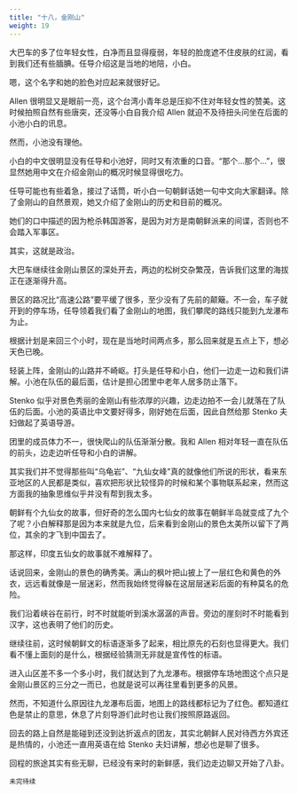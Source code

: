 ```yaml
---
title: "十八，金刚山"
weight: 19
---
```

大巴车的多了位年轻女性，白净而且显得瘦弱，年轻的脸庞遮不住皮肤的红润，看到我们还有些腼腆。任导介绍这是当地的地陪，小白。



嗯，这个名字和她的脸色对应起来就很好记。

Allen 很明显又是眼前一亮，这个台湾小青年总是压抑不住对年轻女性的赞美。这时候拍照自然有些唐突，还没等小白自我介绍 Allen 就迫不及待扭头问坐在后面的小池小白的讯息。



然而，小池没有理他。

小白的中文很明显没有任导和小池好，同时又有浓重的口音。“那个…那个…”，很显然她用中文在介绍金刚山的概况时候显得很吃力。

任导可能也有些着急，接过了话筒，听小白一句朝鲜话她一句中文向大家翻译。除了金刚山的自然景观，她又介绍了金刚山的历史和目前的概况。

她们的口中描述的因为枪杀韩国游客，是因为对方是南朝鲜派来的间谍，否则也不会踏入军事区。

其实，这就是政治。

大巴车继续往金刚山景区的深处开去，两边的松树交杂繁茂，告诉我们这里的海拔正在逐渐得升高。

景区的路况比“高速公路”要平缓了很多，至少没有了先前的颠簸。不一会，车子就开到的停车场，任导领着我们看了金刚山的地图，我们攀爬的路线只能到九龙瀑布为止。

根据计划是来回三个小时，现在是当地时间两点多，那么回来就是五点上下，想必天色已晚。

轻装上阵，金刚山的山路并不崎岖。打头是任导和小白，他们一边走一边和我们讲解。小池在队伍的最后面，估计是担心团里中老年人居多防止落下。

Stenko 似乎对景色秀丽的金刚山有些浓厚的兴趣，边走边拍不一会儿就落在了队伍的后面。小池的英语比中文要好得多，刚好她在后面，因此自然给那 Stenko 夫妇做起了英语导游。

团里的成员体力不一，很快爬山的队伍渐渐分散。我和 Allen 相对年轻一直在队伍的前头，边走边听任导和小白的讲解。

其实我们并不觉得那些叫“乌龟岩”、“九仙女峰”真的就像他们所说的形状，看来东亚地区的人民都是类似，喜欢把形状比较怪异的时候和某个事物联系起来，然而这方面我的抽象思维似乎并没有帮到我太多。

朝鲜有个九仙女的故事，但好奇的怎么国内七仙女的故事在朝鲜半岛就变成了九个了呢？小白解释那是因为本来就是九位，后来看到金刚山的景色太美所以留下了两位，其余的才飞到中国去了。

那这样，印度五仙女的故事就不难解释了。

话说回来，金刚山的景色的确秀美。满山的枫叶把山披上了一层红色和黄色的外衣，远远看就像是一层迷彩，然而我始终觉得躲在这层层迷彩后面的有种莫名的危险。

我们沿着峡谷在前行，时不时就能听到溪水潺潺的声音。旁边的崖刻时不时能看到汉字，这也表明了他们的历史。

继续往前，这时候朝鲜文的标语逐渐多了起来，相比原先的石刻也显得更大。我们看不懂上面刻的是什么，根据经验猜测无非就是宣传性的标语。

进入山区差不多一个多小时，我们就达到了九龙瀑布。根据停车场地图这个点只是金刚山景区的三分之一而已，也就是说可以再往里看到更多的风景。

然而，不知道什么原因往九龙瀑布后面，地图上的路线都标记为了红色。都知道红色是禁止的意思，休息了片刻导游们此时也让我们按照原路返回。

回去的路上自然是能碰到还没到达折返点的团友，其实北朝鲜人民对待西方外宾还是热情的，小池还一直用英语在给 Stenko 夫妇讲解，想必也是聊了很多。

回程的旅途其实有些无聊，已经没有来时的新鲜感，我们边走边聊又开始了八卦。

`未完待续`
